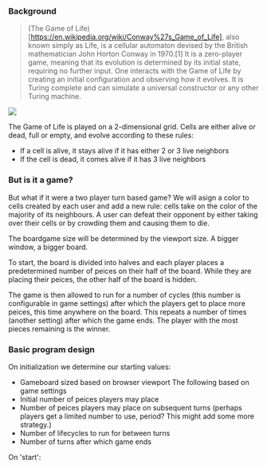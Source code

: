 ### Background

> (The Game of Life)[https://en.wikipedia.org/wiki/Conway%27s_Game_of_Life], also known simply as Life, is a cellular automaton devised by the British mathematician John Horton Conway in 1970.[1] It is a zero-player game, meaning that its evolution is determined by its initial state, requiring no further input. One interacts with the Game of Life by creating an initial configuration and observing how it evolves. It is Turing complete and can simulate a universal constructor or any other Turing machine.

<img src="https://upload.wikimedia.org/wikipedia/commons/e/e5/Gospers_glider_gun.gif">

The Game of Life is played on a 2-dimensional grid. Cells are either alive or dead, full or empty, and evolve according to these rules:
* If a cell is alive, it stays alive if it has either 2 or 3 live neighbors
* If the cell is dead, it comes alive if it has 3 live neighbors

### But is it a game?

But what if it were a two player turn based game? We will asign a color to cells created by each user and add a new rule: cells take on the color of the majority of its neighbours. A user can defeat their opponent by either taking over their cells or by crowding them and causing them to die.

The boardgame size will be determined by the viewport size. A bigger window, a bigger board. 

To start, the board is divided into halves and each player places a predetermined number of peices on their half of the board. While they are placing their peices, the other half of the board is hidden. 

The game is then allowed to run for a number of cycles (this number is configurable in game settings) after which the players get to place more peices, this time anywhere on the board. This repeats a number of times (another setting) after which the game ends. The player with the most pieces remaining is the winner. 

### Basic program design

On initialization we determine our starting values:
* Gameboard sized based on browser viewport
The following based on game settings
* Initial number of peices players may place
* Number of peices players may place on subsequent turns (perhaps players get a limited number to use, period? This might add some more strategy.)
* Number of lifecycles to run for between turns
* Number of turns after which game ends

On 'start':
